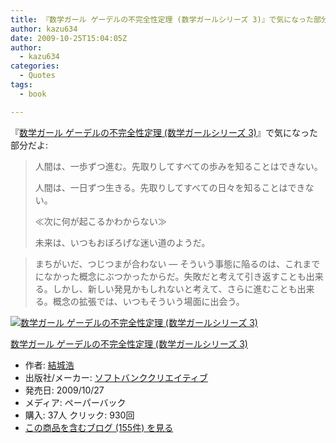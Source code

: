 ```yaml
---
title: 『数学ガール ゲーデルの不完全性定理 (数学ガールシリーズ 3)』で気になった部分
author: kazu634
date: 2009-10-25T15:04:05Z
author:
  - kazu634
categories:
  - Quotes
tags:
  - book

---
```

<div class="section">
<p>
    『<a href="http://d.hatena.ne.jp/asin/4797352965" onclick="__gaTracker('send', 'event', 'outbound-article', 'http://d.hatena.ne.jp/asin/4797352965', '数学ガール ゲーデルの不完全性定理 (数学ガールシリーズ 3)');">数学ガール ゲーデルの不完全性定理 (数学ガールシリーズ 3)</a>』で気になった部分だよ:
</p>
  
<blockquote>
<p>
      人間は、一歩ずつ進む。先取りしてすべての歩みを知ることはできない。
</p>
    
<p>
      人間は、一日ずつ生きる。先取りしてすべての日々を知ることはできない。
</p>
    
<p>
      ≪次に何が起こるかわからない≫
</p>
    
<p>
      未来は、いつもおぼろげな迷い道のようだ。
</p>
</blockquote>
  
<blockquote>
<p>
      まちがいだ、つじつまが合わない &#8212; そういう事態に陥るのは、これまでになかった概念にぶつかったからだ。失敗だと考えて引き返すことも出来る。しかし、新しい発見かもしれないと考えて、さらに進むことも出来る。概念の拡張では、いつもそういう場面に出会う。
</p>
</blockquote>
  
<div class="hatena-asin-detail">
<a href="http://www.amazon.co.jp/dp/4797352965/?tag=hatena_st1-22&ascsubtag=d-7ibv" onclick="__gaTracker('send', 'event', 'outbound-article', 'http://www.amazon.co.jp/dp/4797352965/?tag=hatena_st1-22&ascsubtag=d-7ibv', '');"><img src="https://images-na.ssl-images-amazon.com/images/I/41wtOpDHFSL._SL160_.jpg" class="hatena-asin-detail-image" alt="数学ガール ゲーデルの不完全性定理 (数学ガールシリーズ 3)" title="数学ガール ゲーデルの不完全性定理 (数学ガールシリーズ 3)" /></a></p> 
    
<div class="hatena-asin-detail-info">
<p class="hatena-asin-detail-title">
<a href="http://www.amazon.co.jp/dp/4797352965/?tag=hatena_st1-22&ascsubtag=d-7ibv" onclick="__gaTracker('send', 'event', 'outbound-article', 'http://www.amazon.co.jp/dp/4797352965/?tag=hatena_st1-22&ascsubtag=d-7ibv', '数学ガール ゲーデルの不完全性定理 (数学ガールシリーズ 3)');">数学ガール ゲーデルの不完全性定理 (数学ガールシリーズ 3)</a>
</p>
      
<ul>
<li>
<span class="hatena-asin-detail-label">作者:</span> <a href="http://d.hatena.ne.jp/keyword/%B7%EB%BE%EB%B9%C0" onclick="__gaTracker('send', 'event', 'outbound-article', 'http://d.hatena.ne.jp/keyword/%B7%EB%BE%EB%B9%C0', '結城浩');" class="keyword">結城浩</a>
</li>
<li>
<span class="hatena-asin-detail-label">出版社/メーカー:</span> <a href="http://d.hatena.ne.jp/keyword/%A5%BD%A5%D5%A5%C8%A5%D0%A5%F3%A5%AF%A5%AF%A5%EA%A5%A8%A5%A4%A5%C6%A5%A3%A5%D6" onclick="__gaTracker('send', 'event', 'outbound-article', 'http://d.hatena.ne.jp/keyword/%A5%BD%A5%D5%A5%C8%A5%D0%A5%F3%A5%AF%A5%AF%A5%EA%A5%A8%A5%A4%A5%C6%A5%A3%A5%D6', 'ソフトバンククリエイティブ');" class="keyword">ソフトバンククリエイティブ</a>
</li>
<li>
<span class="hatena-asin-detail-label">発売日:</span> 2009/10/27
</li>
<li>
<span class="hatena-asin-detail-label">メディア:</span> ペーパーバック
</li>
<li>
<span class="hatena-asin-detail-label">購入</span>: 37人 <span class="hatena-asin-detail-label">クリック</span>: 930回
</li>
<li>
<a href="http://d.hatena.ne.jp/asin/4797352965" onclick="__gaTracker('send', 'event', 'outbound-article', 'http://d.hatena.ne.jp/asin/4797352965', 'この商品を含むブログ (155件) を見る');" target="_blank">この商品を含むブログ (155件) を見る</a>
</li>
</ul>
</div>
    
<div class="hatena-asin-detail-foot">
</div>
</div>
</div>
